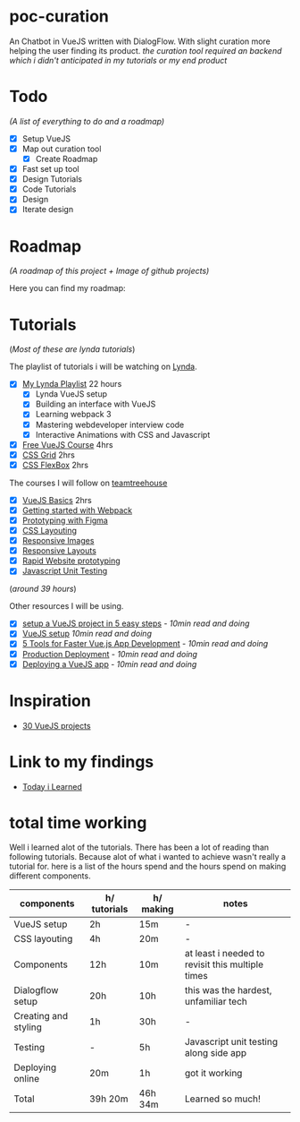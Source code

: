 # poc-curation

An Chatbot in VueJS written with DialogFlow. With slight curation more helping the user finding its product.
_the curation tool required an backend which i didn't anticipated in my tutorials or my end product_

# Todo

_(A list of everything to do and a roadmap)_

- [x] Setup VueJS
- [x] Map out curation tool
  - [x] Create Roadmap
- [x] Fast set up tool
- [x] Design Tutorials
- [x] Code Tutorials
- [x] Design
- [x] Iterate design

# Roadmap

_(A roadmap of this project + Image of github projects)_

Here you can find my roadmap:
[]()

# Tutorials

(_Most of these are lynda tutorials_)

The playlist of tutorials i will be watching on [Lynda](https://lynda.com).

- [x] [My Lynda Playlist](https://www.lynda.com/MyPlaylists?playlistId=18296483) 22 hours
  - [x] Lynda VueJS setup
  - [x] Building an interface with VueJS
  - [x] Learning webpack 3
  - [x] Mastering webdeveloper interview code
  - [x] Interactive Animations with CSS and Javascript
- [x] [Free VueJS Course](https://scrimba.com/g/glearnvue) 4hrs
- [x] [CSS Grid](https://scrimba.com/g/gR8PTE) 2hrs
- [x] [CSS FlexBox](https://scrimba.com/g/gflexbox) 2hrs

The courses I will follow on [teamtreehouse](https://teamtreehouse.com)

- [x] [VueJS Basics](https://teamtreehouse.com/library/vuejs-basics) 2hrs
- [x] [Getting started with Webpack](https://teamtreehouse.com/library/getting-started-with-webpack-1)
- [x] [Prototyping with Figma](https://teamtreehouse.com/library/prototyping-with-figma)
- [x] [CSS Layouting](https://teamtreehouse.com/library/css-layout-basics)
- [x] [Responsive Images](https://teamtreehouse.com/library/responsive-images)
- [x] [Responsive Layouts](https://teamtreehouse.com/library/responsive-layouts)
- [x] [Rapid Website prototyping](https://teamtreehouse.com/library/rapid-website-prototyping)
- [x] [Javascript Unit Testing](https://teamtreehouse.com/library/javascript-unit-testing)

(_around 39 hours_)

Other resources I will be using.

- [x] [setup a VueJS project in 5 easy steps](https://medium.com/@subodhgarg/how-to-set-up-vue-js-project-in-5-easy-steps-using-vue-cli-669b1aea518b) - _10min read and doing_
- [x] [VueJS setup](https://cli.vuejs.org/guide/creating-a-project.html) _10min read and doing_
- [x] [5 Tools for Faster Vue.js App Development](https://blog.bitsrc.io/5-tools-for-faster-vue-js-app-development-ad7eda1ee6a8) - _10min read and doing_
- [x] [Production Deployment](https://vuejs.org/v2/guide/deployment.html) - _10min read and doing_
- [x] [Deploying a VueJS app](https://medium.com/netscape/deploying-a-vue-js-2-x-app-to-heroku-in-5-steps-tutorial-a69845ace489) - _10min read and doing_

# Inspiration

- [30 VueJS projects](https://medium.mybridge.co/30-amazing-vue-js-open-source-projects-for-the-past-year-v-2018-d39a0d019bb7)

# Link to my findings

- [Today i Learned](TIL.md)

# total time working

Well i learned alot of the tutorials. There has been a lot of reading than following tutorials. Because alot of what i wanted to achieve wasn't really a tutorial for. here is a list of the hours spend and the hours spend on making different components.

| components           | h/ tutorials | h/ making | notes                                            |
| -------------------- | ------------ | --------- | ------------------------------------------------ |
| VueJS setup          | 2h           | 15m       | -                                                |
| CSS layouting        | 4h           | 20m       | -                                                |
| Components           | 12h          | 10m       | at least i needed to revisit this multiple times |
| Dialogflow setup     | 20h          | 10h       | this was the hardest, unfamiliar tech            |
| Creating and styling | 1h           | 30h       | -                                                |
| Testing              | -            | 5h        | Javascript unit testing along side app           |
| Deploying online     | 20m          | 1h        | got it working                                   |
| Total                | 39h 20m      | 46h 34m   | Learned so much!                                 |

